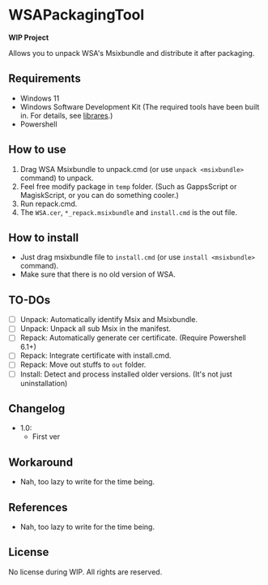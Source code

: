 # WSAPackagingTool

**WIP Project**

Allows you to unpack WSA's Msixbundle and distribute it after packaging.

## Requirements

- Windows 11
- Windows Software Development Kit (The required tools have been built in. For details, see [librares](librares/README.md).)
- Powershell

## How to use

1. Drag WSA Msixbundle to unpack.cmd (or use `unpack <msixbundle>` command) to unpack.
2. Feel free modify package in `temp` folder. (Such as GappsScript or MagiskScript, or you can do something cooler.)
3. Run repack.cmd.
4. The `WSA.cer`, `*_repack.msixbundle` and `install.cmd` is the out file.

## How to install

- Just drag msixbundle file to `install.cmd` (or use `install <msixbundle>` command).
- Make sure that there is no old version of WSA.

## TO-DOs

- [ ] Unpack: Automatically identify Msix and Msixbundle.
- [ ] Unpack: Unpack all sub Msix in the manifest.
- [ ] Repack: Automatically generate cer certificate. (Require Powershell 6.1+)
- [ ] Repack: Integrate certificate with install.cmd.
- [ ] Repack: Move out stuffs to `out` folder.
- [ ] Install: Detect and process installed older versions. (It's not just uninstallation)

## Changelog
- 1.0:
	- First ver

## Workaround
- Nah, too lazy to write for the time being.

## References
- Nah, too lazy to write for the time being.

## License

No license during WIP. All rights are reserved.